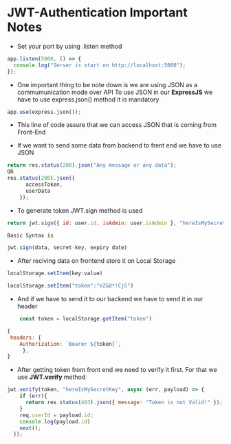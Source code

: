 # JWT-Authentication Important Notes

- Set your port by using .listen method

``` javascript
app.listen(5000, () => {
  console.log("Server is start on http://localhost:5000");
});
```

- One important thing to be note down is 
  we are using JSON as a commumunication mode over API
  To use JSON in our **ExpressJS** we have to use express.json() method it is mandatory
``` javascript
app.use(express.json());
```

- This line of code assure that we can access JSON that is coming from Front-End

- If we want to send some data from backend to frent end we have to use JSON
``` javascript
return res.status(200).json("Any message or any data");
OR
res.status(200).json({
      accessToken,
      userData
    });
```

- To generate token JWT.sign method is used
``` javascript
return jwt.sign({ id: user.id, isAdmin: user.isAdmin }, "hereIsMySecretKey", { expiresIn: "15m" });

Basic Syntax is

jwt.sign(data, secret-key, expiry date)
```

- After reciving data on frontend store it on Local Storage
``` javascript
localStorage.setItem(key:value)

localStorage.setItem("token":"eZ&8*!CjS")
```

- And if we have to send it to our backend we have to send it in our header
``` javascript
    const token = localStorage.getItem("token")
```
``` javascript
{
 headers: {
    Authorization: `Bearer ${token}`,
     },
}
```

- After getting token from front end we need to verify it first. For that we use **JWT.verify** method

``` javascript
jwt.verify(token, "hereIsMySecretKey", async (err, payload) => {
    if (err){
      return res.status(403).json({ message: "Token is not Valid!" });
    } 
    req.userId = payload.id;
    console.log(payload.id)
    next();
  });
```
